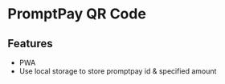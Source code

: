 # PromptPay QR Code

## Features
- PWA
- Use local storage to store promptpay id & specified amount
